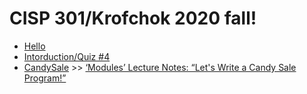 # CISP 301/Krofchok 2020 fall!
- [Hello](week_1/hello.cpp)
- [Intorduction/Quiz #4](week_2/introduction.cpp)
- [CandySale](week_2/candySale.cpp) >> [‘Modules’ Lecture Notes: “Let's Write a Candy Sale Program!”](http://cis.scc.losrios.edu/~krofb/cisp301/lecture-notes/modules/)